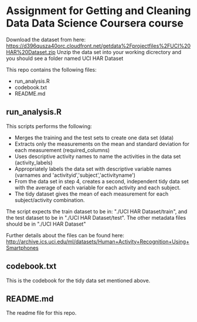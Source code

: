 # Assignment for Getting and Cleaning Data Data Science Coursera course

Download the dataset from here: https://d396qusza40orc.cloudfront.net/getdata%2Fprojectfiles%2FUCI%20HAR%20Dataset.zip
Unzip the data set into your working dicrectory and you should see a folder named UCI HAR Dataset

This repo contains the following files:
* run_analysis.R
* codebook.txt
* README.md

## run_analysis.R
This scripts performs the following:
* Merges the training and the test sets to create one data set (data)
* Extracts only the measurements on the mean and standard deviation for each measurement (required_columns)
* Uses descriptive activity names to name the activities in the data set (activity_labels)
* Appropriately labels the data set with descriptive variable names (varnames and 'activityid','subject','activityname')
* From the data set in step 4, creates a second, independent tidy data set with the average of each variable for each activity and each subject.
* The tidy dataset gives the mean of each measurement for each subject/activity combination.

The script expects the train dataset to be in: "./UCI HAR Dataset/train", and the test dataset to be in "./UCI HAR Dataset/test". The other metadata files should be in "./UCI HAR Dataset"

Further details about the files can be found here: http://archive.ics.uci.edu/ml/datasets/Human+Activity+Recognition+Using+Smartphones

## codebook.txt
This is the codebook for the tidy data set mentioned above. 

## README.md
The readme file for this repo.
